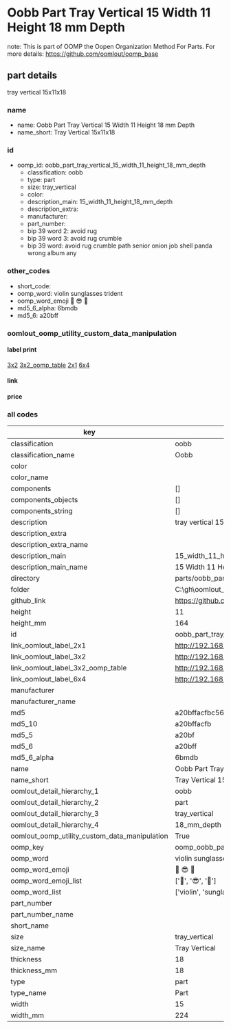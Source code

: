 # Oobb Part Tray Vertical 15 Width 11 Height 18 mm Depth  

note: This is part of OOMP the Oopen Organization Method For Parts. For more details: https://github.com/oomlout/oomp_base

##  part details
  



tray vertical 15x11x18



### name
* name: Oobb Part Tray Vertical 15 Width 11 Height 18 mm Depth
* name_short: Tray Vertical 15x11x18 
### id
* oomp_id: oobb_part_tray_vertical_15_width_11_height_18_mm_depth
  * classification: oobb
  * type: part
  * size: tray_vertical
  * color: 
  * description_main: 15_width_11_height_18_mm_depth
  * description_extra: 
  * manufacturer: 
  * part_number: 
  * bip 39 word 2: avoid rug
  * bip 39 word 3: avoid rug crumble
  * bip 39 word: avoid rug crumble path senior onion job shell panda wrong album any

### other_codes
* short_code: 
* oomp_word: violin sunglasses trident
* oomp_word_emoji :violin: :sunglasses: :trident:
* md5_6_alpha: 6bmdb
* md5_6: a20bff






### oomlout_oomp_utility_custom_data_manipulation
#### label print
[3x2](http://192.168.1.245:1112/?label=oomp%206bmdb)
[3x2_oomp_table](http://192.168.1.108:1112/?label=oomp%206bmdb)
[2x1](http://192.168.1.242:1112/?label=oomp%206bmdb)
[6x4](http://192.168.1.55:1112/?label=oomp%206bmdb)    

#### link

                              

#### price







### all codes 
| key | value |  
| --- | --- |  
| classification | oobb |  
| classification_name | Oobb |  
| color |  |  
| color_name |  |  
| components | [] |  
| components_objects | [] |  
| components_string | [] |  
| description | tray vertical 15x11x18 |  
| description_extra |  |  
| description_extra_name |  |  
| description_main | 15_width_11_height_18_mm_depth |  
| description_main_name | 15 Width 11 Height 18 mm Depth |  
| directory | parts/oobb_part_tray_vertical_15_width_11_height_18_mm_depth |  
| folder | C:\gh\oomlout_oobb_version_4_generated_parts\parts\oobb_part_tray_vertical_15_width_11_height_18_mm_depth |  
| github_link | https://github.com/oomlout/oomlout_oomp_part_src/tree/main/parts/oobb_part_tray_vertical_15_width_11_height_18_mm_depth |  
| height | 11 |  
| height_mm | 164 |  
| id | oobb_part_tray_vertical_15_width_11_height_18_mm_depth |  
| link_oomlout_label_2x1 | http://192.168.1.242:1112/?label=oomp%206bmdb |  
| link_oomlout_label_3x2 | http://192.168.1.245:1112/?label=oomp%206bmdb |  
| link_oomlout_label_3x2_oomp_table | http://192.168.1.108:1112/?label=oomp%206bmdb |  
| link_oomlout_label_6x4 | http://192.168.1.55:1112/?label=oomp%206bmdb |  
| manufacturer |  |  
| manufacturer_name |  |  
| md5 | a20bffacfbc56f026b61da0e69af4080 |  
| md5_10 | a20bffacfb |  
| md5_5 | a20bf |  
| md5_6 | a20bff |  
| md5_6_alpha | 6bmdb |  
| name | Oobb Part Tray Vertical 15 Width 11 Height 18 mm Depth |  
| name_short | Tray Vertical 15x11x18  |  
| oomlout_detail_hierarchy_1 | oobb |  
| oomlout_detail_hierarchy_2 | part |  
| oomlout_detail_hierarchy_3 | tray_vertical |  
| oomlout_detail_hierarchy_4 | 18_mm_depth |  
| oomlout_oomp_utility_custom_data_manipulation | True |  
| oomp_key | oomp_oobb_part_tray_vertical_15_width_11_height_18_mm_depth |  
| oomp_word | violin sunglasses trident |  
| oomp_word_emoji | :violin: :sunglasses: :trident: |  
| oomp_word_emoji_list | [':violin:', ':sunglasses:', ':trident:'] |  
| oomp_word_list | ['violin', 'sunglasses', 'trident'] |  
| part_number |  |  
| part_number_name |  |  
| short_name |  |  
| size | tray_vertical |  
| size_name | Tray Vertical |  
| thickness | 18 |  
| thickness_mm | 18 |  
| type | part |  
| type_name | Part |  
| width | 15 |  
| width_mm | 224 |  
